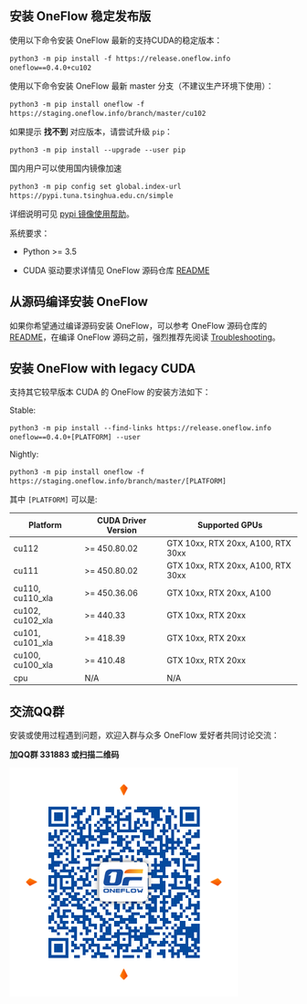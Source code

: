 ## 安装 OneFlow 稳定发布版

使用以下命令安装 OneFlow 最新的支持CUDA的稳定版本：

```shell
python3 -m pip install -f https://release.oneflow.info oneflow==0.4.0+cu102
```

使用以下命令安装 OneFlow 最新 master 分支（不建议生产环境下使用）：
```shell
python3 -m pip install oneflow -f https://staging.oneflow.info/branch/master/cu102
```

如果提示 **找不到** 对应版本，请尝试升级 `pip`：
```shell
python3 -m pip install --upgrade --user pip
```

国内用户可以使用国内镜像加速
```
python3 -m pip config set global.index-url https://pypi.tuna.tsinghua.edu.cn/simple
```
详细说明可见 [pypi 镜像使用帮助](https://mirror.tuna.tsinghua.edu.cn/help/pypi/)。


系统要求：

* Python >= 3.5

* CUDA 驱动要求详情见 OneFlow 源码仓库 [README](https://github.com/Oneflow-Inc/oneflow/#system-requirements)

## 从源码编译安装 OneFlow

如果你希望通过编译源码安装 OneFlow，可以参考 OneFlow 源码仓库的 [README](https://github.com/Oneflow-Inc/oneflow/blob/develop/README.md)，在编译 OneFlow 源码之前，强烈推荐先阅读 [Troubleshooting](https://github.com/Oneflow-Inc/oneflow/blob/develop/docs/source/troubleshooting.md)。

## 安装 OneFlow with legacy CUDA

支持其它较早版本 CUDA 的 OneFlow 的安装方法如下：

Stable:
```
python3 -m pip install --find-links https://release.oneflow.info oneflow==0.4.0+[PLATFORM] --user
```

Nightly:
```
python3 -m pip install oneflow -f https://staging.oneflow.info/branch/master/[PLATFORM]
```

其中 `[PLATFORM]` 可以是:

| Platform |CUDA Driver Version| Supported GPUs |
|---|---|---|
| cu112  | >= 450.80.02  | GTX 10xx, RTX 20xx, A100, RTX 30xx |
| cu111  | >= 450.80.02  | GTX 10xx, RTX 20xx, A100, RTX 30xx |
| cu110, cu110_xla  | >= 450.36.06  | GTX 10xx, RTX 20xx, A100|
| cu102, cu102_xla  | >= 440.33  | GTX 10xx, RTX 20xx |
| cu101, cu101_xla  | >= 418.39  | GTX 10xx, RTX 20xx |
| cu100, cu100_xla  | >= 410.48  | GTX 10xx, RTX 20xx |
| cpu  | N/A | N/A |

## 交流QQ群
安装或使用过程遇到问题，欢迎入群与众多 OneFlow 爱好者共同讨论交流：

**加QQ群 331883 或扫描二维码**

![qq group](../contribute/imgs/qq_group.png)
